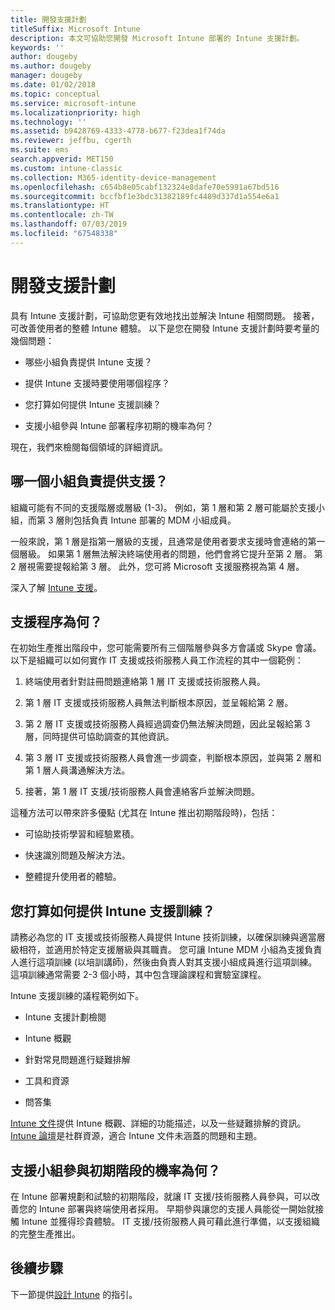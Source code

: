 ```yaml
---
title: 開發支援計劃
titleSuffix: Microsoft Intune
description: 本文可協助您開發 Microsoft Intune 部署的 Intune 支援計劃。
keywords: ''
author: dougeby
ms.author: dougeby
manager: dougeby
ms.date: 01/02/2018
ms.topic: conceptual
ms.service: microsoft-intune
ms.localizationpriority: high
ms.technology: ''
ms.assetid: b9428769-4333-4778-b677-f23dea1f74da
ms.reviewer: jeffbu, cgerth
ms.suite: ems
search.appverid: MET150
ms.custom: intune-classic
ms.collection: M365-identity-device-management
ms.openlocfilehash: c654b8e05cabf132324e8dafe70e5991a67bd516
ms.sourcegitcommit: bccfbf1e3bdc31382189fc4489d337d1a554e6a1
ms.translationtype: HT
ms.contentlocale: zh-TW
ms.lasthandoff: 07/03/2019
ms.locfileid: "67548338"
---
```

# <a name="develop-a-support-plan"></a>開發支援計劃

具有 Intune 支援計劃，可協助您更有效地找出並解決 Intune 相關問題。 接著，可改善使用者的整體 Intune 體驗。 以下是您在開發 Intune 支援計劃時要考量的幾個問題：

- 哪些小組負責提供 Intune 支援？

- 提供 Intune 支援時要使用哪個程序？

- 您打算如何提供 Intune 支援訓練？

- 支援小組參與 Intune 部署程序初期的機率為何？

現在，我們來檢閱每個領域的詳細資訊。

## <a name="which-teams-are-responsible-for-providing-support"></a>哪一個小組負責提供支援？

組織可能有不同的支援階層或層級 (1-3)。 例如，第 1 層和第 2 層可能屬於支援小組，而第 3 層則包括負責 Intune 部署的 MDM 小組成員。

一般來說，第 1 層是指第一層級的支援，且通常是使用者要求支援時會連絡的第一個層級。 如果第 1 層無法解決終端使用者的問題，他們會將它提升至第 2 層。 第 2 層視需要提報給第 3 層。 此外，您可將 Microsoft 支援服務視為第 4 層。

深入了解 [Intune 支援](/intune/get-support)。

## <a name="what-is-the-support-process"></a>支援程序為何？

在初始生產推出階段中，您可能需要所有三個階層參與多方會議或 Skype 會議。 以下是組織可以如何實作 IT 支援或技術服務人員工作流程的其中一個範例：

1. 終端使用者針對註冊問題連絡第 1 層 IT 支援或技術服務人員。

2. 第 1 層 IT 支援或技術服務人員無法判斷根本原因，並呈報給第 2 層。

3. 第 2 層 IT 支援或技術服務人員經過調查仍無法解決問題，因此呈報給第 3 層，同時提供可協助調查的其他資訊。

4. 第 3 層 IT 支援或技術服務人員會進一步調查，判斷根本原因，並與第 2 層和第 1 層人員溝通解決方法。

5. 接著，第 1 層 IT 支援/技術服務人員會連絡客戶並解決問題。

這種方法可以帶來許多優點 (尤其在 Intune 推出初期階段時)，包括：

- 可協助技術學習和經驗累積。

- 快速識別問題及解決方法。

- 整體提升使用者的體驗。

## <a name="how-you-plan-to-provide-intune-support-training"></a>您打算如何提供 Intune 支援訓練？

請務必為您的 IT 支援或技術服務人員提供 Intune 技術訓練，以確保訓練與適當層級相符，並適用於特定支援層級與其職責。 您可讓 Intune MDM 小組為支援負責人進行這項訓練 (以培訓講師)，然後由負責人對其支援小組成員進行這項訓練。 這項訓練通常需要 2-3 個小時，其中包含理論課程和實驗室課程。

Intune 支援訓練的議程範例如下。

- Intune 支援計劃檢閱

- Intune 概觀

- 針對常見問題進行疑難排解

- 工具和資源

- 問答集

[Intune 文件](https://docs.microsoft.com/intune/)提供 Intune 概觀、詳細的功能描述，以及一些疑難排解的資訊。 [Intune 論壇](https://social.technet.microsoft.com/Forums/home)是社群資源，適合 Intune 文件未涵蓋的問題和主題。

## <a name="what-opportunities-are-there-to-involve-the-support-team-earlier"></a>支援小組參與初期階段的機率為何？

在 Intune 部署規劃和試驗的初期階段，就讓 IT 支援/技術服務人員參與，可以改善您的 Intune 部署與終端使用者採用。 早期參與讓您的支援人員能從一開始就接觸 Intune 並獲得珍貴體驗。 IT 支援/技術服務人員可藉此進行準備，以支援組織的完整生產推出。

## <a name="next-step"></a>後續步驟

下一節提供[設計 Intune](planning-guide-design.md) 的指引。
